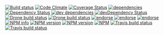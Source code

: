 [![Build status](https://travis-ci.org/assemble/assemble.png?branch=master)](https://travis-ci.org/assemble/assemble)
[![Code Climate](https://codeclimate.com/github/vesln/jsmd.png)](https://codeclimate.com/github/vesln/jsmd)
[![Coverage Status](https://coveralls.io/repos/vesln/jsmd/badge.png?branch=master)](https://coveralls.io/r/vesln/jsmd?branch=master)
[![dependencies](https://david-dm.org/assemble/assemble.png)](https://david-dm.org/assemble/assemble)
[![Dependency Status](https://david-dm.org/jshint/fixmyjs.png)](https://david-dm.org/jshint/fixmyjs)
[![dev dependencies](https://david-dm.org/assemble/assemble/dev-status.png)](https://david-dm.org/assemble/assemble#info=devDependencies)
[![devDependency Status](https://david-dm.org/jshint/fixmyjs/dev-status.png)](https://david-dm.org/jshint/fixmyjs#info=devDependencies)
[![Drone build status](https://drone.io/github.com/assemble/grunt-readme/status.png)](https://drone.io/github.com/assemble/grunt-readme/latest)
[![Drone build status](https://drone.io/github.com/bahmutov/xplain/status.png)](https://drone.io/github.com/bahmutov/xplain/latest)
[![endorse](https://api.coderwall.com/assemble/endorsecount.png)](https://coderwall.com/assemble)
[![endorse](https://api.coderwall.com/assemble/endorsecount.png)](https://coderwall.com/assemble)
[![endorse](https://api.coderwall.com/bahmutov/endorsecount.png)](https://coderwall.com/bahmutov)
[![NPM info](https://nodei.co/npm/xplain.png?downloads=true)](https://nodei.co/npm/xplain.png?downloads=true)
[![NPM version](https://badge.fury.io/js/fixmyjs.png)](http://badge.fury.io/js/fixmyjs)
[![NPM version](https://badge.fury.io/js/jsmd.png)](http://badge.fury.io/js/jsmd)
[![NPM](https://nodei.co/npm/assemble.png?downloads=true)](https://npmjs.org/package/assemble)
[![Travis build status](https://travis-ci.org/assemble/grunt-readme.png?branch=master)](https://travis-ci.org/assemble/grunt-readme)
[![Travis build status](https://travis-ci.org/bahmutov/xplain.png?branch=master)](https://travis-ci.org/bahmutov/xplain)